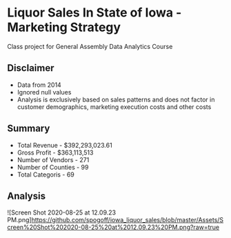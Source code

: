 # Liquor Sales In State of Iowa - Marketing Strategy 
Class project for General Assembly Data Analytics Course

## Disclaimer
 - Data from 2014
 - Ignored null values
 - Analysis is exclusively based on sales patterns and does not factor in customer demographics, marketing execution costs and other costs


## Summary

- Total Revenue - $392,293,023.61 
- Gross Profit - $363,113,513
- Number of Vendors - 271
- Number of Counties - 99
- Total Categoris - 69

## Analysis

![Screen Shot 2020-08-25 at 12.09.23 PM.png]https://github.com/spogoff/iowa_liquor_sales/blob/master/Assets/Screen%20Shot%202020-08-25%20at%2012.09.23%20PM.png?raw=true
